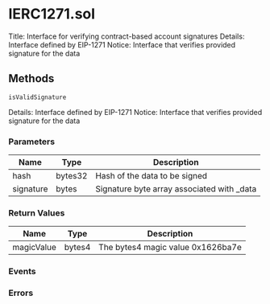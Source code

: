 
# IERC1271.sol
Title: Interface for verifying contract-based account signatures
Details: Interface defined by EIP-1271
Notice: Interface that verifies provided signature for the data

## Methods
```solidity
isValidSignature
```
Details: Interface defined by EIP-1271
Notice: Interface that verifies provided signature for the data

### Parameters
| Name | Type | Description |
|---|---|---|
| hash | bytes32 | Hash of the data to be signed |
| signature | bytes | Signature byte array associated with _data |


### Return Values
| Name | Type | Description |
|---|---|---|
| magicValue | bytes4 | The bytes4 magic value 0x1626ba7e |


### Events

### Errors

